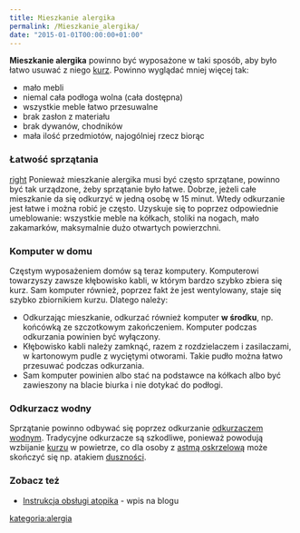 ```yaml
---
title: Mieszkanie alergika
permalink: /Mieszkanie_alergika/
date: "2015-01-01T00:00:00+01:00"
---
```


**Mieszkanie alergika** powinno być wyposażone w taki sposób, aby było łatwo usuwać z niego [kurz](/atopedia/Kurz "wikilink"). Powinno wyglądać mniej więcej tak:

-   mało mebli
-   niemal cała podłoga wolna (cała dostępna)
-   wszystkie meble łatwo przesuwalne
-   brak zasłon z materiału
-   brak dywanów, chodników
-   mała ilość przedmiotów, najogólniej rzecz biorąc

### Łatwość sprzątania

[right](/Grafika:mieszkanie_alergika.png "wikilink") Ponieważ mieszkanie alergika musi być często sprzątane, powinno być tak urządzone, żeby sprzątanie było łatwe. Dobrze, jeżeli całe mieszkanie da się odkurzyć w jedną osobę w 15 minut. Wtedy odkurzanie jest łatwe i można robić je często. Uzyskuje się to poprzez odpowiednie umeblowanie: wszystkie meble na kółkach, stoliki na nogach, mało zakamarków, maksymalnie dużo otwartych powierzchni.

### Komputer w domu

Częstym wyposażeniem domów są teraz komputery. Komputerowi towarzyszy zawsze kłębowisko kabli, w którym bardzo szybko zbiera się kurz. Sam komputer również, poprzez fakt że jest wentylowany, staje się szybko zbiornikiem kurzu. Dlatego należy:

-   Odkurzając mieszkanie, odkurzać również komputer **w środku**, np. końcówką ze szczotkowym zakończeniem. Komputer podczas odkurzania powinien być wyłączony.
-   Kłębowisko kabli należy zamknąć, razem z rozdzielaczem i zasilaczami, w kartonowym pudle z wyciętymi otworami. Takie pudło można łatwo przesuwać podczas odkurzania.
-   Sam komputer powinien albo stać na podstawce na kółkach albo być zawieszony na blacie biurka i nie dotykać do podłogi.

### Odkurzacz wodny

Sprzątanie powinno odbywać się poprzez odkurzanie [odkurzaczem wodnym](/atopedia/Odkurzacz_wodny "wikilink"). Tradycyjne odkurzacze są szkodliwe, ponieważ powodują wzbijanie [kurzu](/atopedia/Kurz "wikilink") w powietrze, co dla osoby z [astmą oskrzelową](/atopedia/Astma_oskrzelowa "wikilink") może skończyć się np. atakiem [duszności](/atopedia/duszności "wikilink").

### Zobacz też

-   [Instrukcja obsługi atopika](http://blog.atopowe.pl/2011/06/13/instrukcja-obslugi-atopika-%E2%80%93-czesc-iii/) - wpis na blogu

[kategoria:alergia](/atopedia/kategoria:alergia "wikilink")